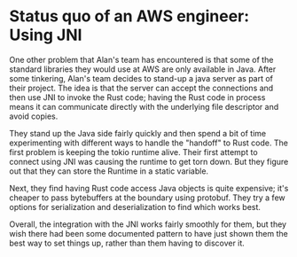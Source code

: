 # Status quo of an AWS engineer: Using JNI

One other problem that Alan's team has encountered is that some of the standard libraries they would use at AWS are only available in Java. After some tinkering, Alan's team decides to stand-up a java server as part of their project. The idea is that the server can accept the connections and then use JNI to invoke the Rust code; having the Rust code in process means it can communicate directly with the underlying file descriptor and avoid copies.

They stand up the Java side fairly quickly and then spend a bit of time experimenting with different ways to handle the "handoff" to Rust code. The first problem is keeping the tokio runtime alive. Their first attempt to connect using JNI was causing the runtime to get torn down. But they figure out that they can store the Runtime in a static variable.

Next, they find having Rust code access Java objects is quite expensive; it's cheaper to pass bytebuffers at the boundary using protobuf. They try a few options for serialization and deserialization to find which works best.

Overall, the integration with the JNI works fairly smoothly for them, but they wish there had been some documented pattern to have just shown them the best way to set things up, rather than them having to discover it.